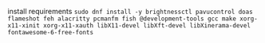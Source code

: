 install requirements
`sudo dnf install -y brightnessctl pavucontrol doas flameshot feh alacritty pcmanfm fish @development-tools gcc make xorg-x11-xinit xorg-x11-xauth libX11-devel libXft-devel libXinerama-devel fontawesome-6-free-fonts`
